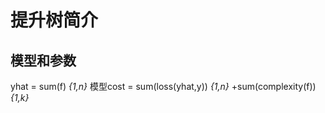 # 提升树简介
## 模型和参数
yhat = sum(f) _{1,n}_
模型cost = sum(loss(yhat,y)) _{1,n}_ +sum(complexity(f)) _{1,k}_
